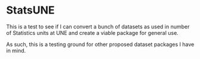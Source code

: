 # StatsUNE

This is a test to see if I can convert a bunch of datasets as used in  number of Statistics units at UNE and create a viable package for general use. 

As such, this is a testing ground for other proposed dataset packages I have in mind.
